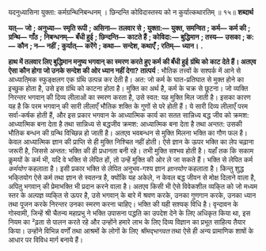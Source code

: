  

यदनुध्यासिना युक्ता: कर्मग्रन्थिनिबन्धनम् । छिन्दन्ति कोविदास्तस्य को न कुर्यात्कथारतिम् ॥ १५॥ **शब्दार्थ** 

**यत्—** **जो** **; अनुध्या—** **स्मृति रूपी** **; असिना—** **तलवार से** **; युक्ता:—** **युक्त, समन्वित** **; कर्म—** **कर्म की** **; ग्रन्थि—** **गाँठ** **;** **निबन्धनम्—** **बँधी हुई** **; छिन्दन्ति—** **काटते हैं** **; कोविदा:—** **बुद्धिमान** **; तस्य—** **उसका** **; क:—** **कौन** **; न—** **नहीं** **; कुर्यात्—** **करेंगे** **; कथा—** **सन्देश, कथाएँ** **; रतिम्—** **ध्यान।** **.** 

**हाथ में तलवार लिए बुद्धिमान मनुष्य भगवान् का स्मरण करते हुए कर्म की बँधी हुई** **ग्रंथि को काट देते हैं। अतएव ऐसा कौन होगा जो उनके सन्देश की ओर ध्यान नहीं देगा?** **तात्पर्य** : भौतिक तत्त्वों के सश्पर्क में आने से आध्याति्मक स्फुङ्क्षलग एक ग्रंथि उत्पन्न कर देती है। अत: जो कर्म के घात-प्रतिघात से मुक्त होने का इच्छुक होता है, उसे इस ग्रंथि को काटना होता है। मुक्ति का अर्थ है, कर्म के चक्र से छूटना। जो व्यक्ति निरन्तर भगवान् की दिव्य लीलाओं का स्मरण करता है, उसे स्वत: यह मुक्ति मिल जाती है। इसका कारण यह है कि परम भगवान् की सारी लीलाएँ भौतिक शक्ति के गुणों से परे होती हैं। ये सारी दिव्य लीलाएँ परम सर्वा-कर्षक होती हैं, और इस प्रकार भगवान के आध्यात्मिक कार्य का सतत सान्निध्य बद्ध जीव को क्रमश: आध्यात्मिक बना देता है तथा सान्निध्य से बद्धजीव क्रमश: आध्यात्मिक बना देता है तथा अन्तत: उसकी भौतिक बन्धन की ग्रन्थि विच्छिन्न हो जाती है। अतएव भवबन्धन से मुक्ति मिलना भक्ति का गौण फल है। केवल आध्यात्मिक ज्ञान की प्राप्ति से ही मुक्ति निश्चित नहीं होती। ऐसे ज्ञान के ऊपर भक्ति का लेप चढ़ाना जरूरी है, जिससे अन्तत: भक्ति की ही प्रधानता बनी रहे। तभी मुक्ति सश्भव होती है। यहाँ तक कि सकाम कॢमयों के कर्म भी, यदि वे भक्ति से लेपित हों, तो उन्हें मुक्ति की ओर ले जा सकते हैं। भक्ति से लेपित कर्म *कर्मयोग* कहलाता है। इसी प्रकार भक्ति से लेपित अनुभव-गश्य ज्ञान *ज्ञानयोग* कहलाता है। किन्तु शुद्ध भकि्तयोग ऐसे कर्म तथा ज्ञान से स्वतन्त्र है, क्योंकि यह अकेले, न केवल बद्ध जीवन से मोक्ष दिलाने वाला है, अपितु भगवान् की प्रेमाभक्ति भी प्रदान करने वाला है। अतएव किसी भी ऐसे विवेकशील व्यकि्त को जो मध्यम स्तर के अल्पज्ञ व्यकि्त से ऊपर है, उसे भगवान् के बारे में श्रवण करके, उनका गुणगान करके, उनका ध्यान तथा पूजन करके निरन्तर उनका स्मरण करना चाहिए। भक्ति की यही सश्यक् विधि है। वृन्दावन के गोस्वामी, जिन्हें श्री चैतन्य महाप्रभु ने भक्ति उपासना पद्धति का उपदेश देने के लिए अधिकृत किया था, इस नियम का ²ढ़ता से पालन करते रहे और उन्होंने हमारे लाभ के लिए दिव्य विज्ञान का प्रभूत साहित्य तैयार किया। उन्होंने विभिन्न वर्णों तथा आश्रमों के लोगों के लिए *श्रीमद्भागवत* तथा ऐसे ही अन्य प्रामाणिक शाषों के आधार पर विविध मार्ग बनाये हैं। 